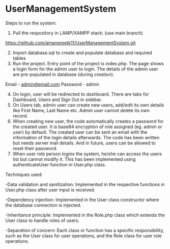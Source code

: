 # UserManagementSystem

Steps to run the system:

1. Pull the respository in LAMP/XAMPP stack: (use main branch)

https://github.com/amanpreetk11/UserManagementSystem.git

2. Import database.sql to create and populate database and required tables
3. Run the project. Entry point of the project is index.php. The page shows a login form for the admin user to login. The details of the admin user
   are pre-populated in database (during creation).

Email - admin@email.com
Password - admin

4. On login, user will be redirected to dashboard. There are tabs for Dashboard, Users and Sign Out in sidebar.
5. On Users tab, admin user can create new users, add/edit its own details like First Name, Last Name etc. Admin user cannot delete its own record.
6. When creating new user, the code automatically creates a password for the created user. It is base64 encryption of role assigned (eg. admin or user) by default. The created user can be sent an email with the information of the login details afterwards. The code has been written but needs server mail details. And in future, users can be allowed to reset their password.
7. When user role person logins the system, he/she can access the users list but cannot modify it. This has been implemented using authenticateUser function in User.php class.

Techniques used:

-Data validation and sanitization: Implemented in the respective functions in User.php class after user input is received.

-Dependency injection: Implemented in the User class constructor where the database connection is injected.

-Inheritance principle: Implemented in the Role.php class which extends the User class to handle roles of users.

-Separation of concern: Each class or function has a specific responsibility, such as the User class for user operations, and the Role class for user role operations.
